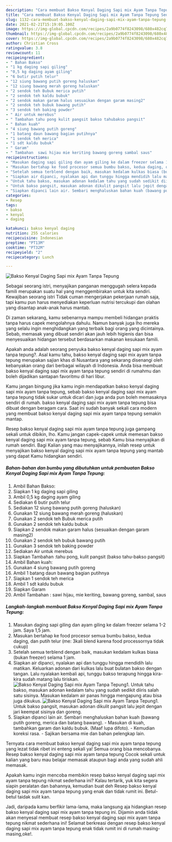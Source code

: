 ```yaml
---
description: "Cara membuat Bakso Kenyal Daging Sapi mix Ayam Tanpa Tepung Sederhana Untuk Jualan"
title: "Cara membuat Bakso Kenyal Daging Sapi mix Ayam Tanpa Tepung Sederhana Untuk Jualan"
slug: 1132-cara-membuat-bakso-kenyal-daging-sapi-mix-ayam-tanpa-tepung-sederhana-untuk-jualan
date: 2021-02-21T15:19:05.100Z
image: https://img-global.cpcdn.com/recipes/2a9b0774f8243098/680x482cq70/bakso-kenyal-daging-sapi-mix-ayam-tanpa-tepung-foto-resep-utama.jpg
thumbnail: https://img-global.cpcdn.com/recipes/2a9b0774f8243098/680x482cq70/bakso-kenyal-daging-sapi-mix-ayam-tanpa-tepung-foto-resep-utama.jpg
cover: https://img-global.cpcdn.com/recipes/2a9b0774f8243098/680x482cq70/bakso-kenyal-daging-sapi-mix-ayam-tanpa-tepung-foto-resep-utama.jpg
author: Christian Cross
ratingvalue: 3.8
reviewcount: 11
recipeingredient:
- " Bahan Bakso"
- "1 kg daging sapi giling"
- "0,5 kg daging ayam giling"
- "6 butir putih telur"
- "12 siung bawang putih goreng haluskan"
- "12 siung bawang merah goreng haluskan"
- "2 sendok teh Bubuk merica putih"
- "2 sendok teh kaldu bubuk"
- "2 sendok makan garam halus sesuaikan dengan garam masing2"
- "2 sendok teh bubuk bawang putih"
- "3 sendok teh baking powder"
- " Air untuk merebus"
- " Tambahan tahu pong kulit pangsit bakso tahubakso pangsit"
- " Bahan kuah"
- "4 siung bawang putih goreng"
- "1 batang daun bawang bagian putihnya"
- "1 sendok teh merica"
- "1 sdt kaldu bubuk"
- " Garam"
- " Tambahan  sawi hijau mie keriting bawang goreng sambal saus"
recipeinstructions:
- "Masukan daging sapi giling dan ayam giling ke dalam freezer selama 1-2 jam. Saya 1,5 jam."
- "Masukan bertahap ke food procesor semua bumbu bakso, kedua daging, dan putih telur (me: 3kali blend karena food processornya tidak cukup)"
- "Setelah semua terblend dengan baik, masukan kedalam kulkas biasa (bukan freezer) selama 1 jam."
- "Siapkan air dipanci, nyalakan api dan tunggu hingga mendidih lalu matikan. Keluarkan adonan dari kulkas lalu buat bulatan bakso dengan tangan. Lalu nyalakan kembali api, tunggu bakso terapung hingga kira-kira sudah matang lalu tiriskan."
- "Untuk tahu bakso, masukan adonan kedalam tahu yang sudah sedikit diiris salah satu sisinya. Masukan kedalam air panas hingga mengapung atau bisa juga dikukus."
- "Untuk bakso pangsit, masukan adonan dikulit pangsit lalu jepit dengan jari keempat sisinya dan goreng."
- "Siapkan dipanci lain air. Sembari menghaluskan bahan kuah (bawang putih goreng, merica dan batang bawang).  Masukan di kuah, tambahkan garam dan kaldu bubuk. (Maaf lupa difoto). Kemudian koreksi rasa.  Sajikan bersama mie dan bahan pelengkap lain."
categories:
- Resep
tags:
- bakso
- kenyal
- daging

katakunci: bakso kenyal daging 
nutrition: 255 calories
recipecuisine: Indonesian
preptime: "PT13M"
cooktime: "PT32M"
recipeyield: "2"
recipecategory: Lunch

---
```



![Bakso Kenyal Daging Sapi mix Ayam Tanpa Tepung](https://img-global.cpcdn.com/recipes/2a9b0774f8243098/680x482cq70/bakso-kenyal-daging-sapi-mix-ayam-tanpa-tepung-foto-resep-utama.jpg)

Sebagai seorang istri, menyajikan panganan menggugah selera kepada famili merupakan suatu hal yang menggembirakan untuk kita sendiri. Kewajiban seorang istri Tidak cuman mengerjakan pekerjaan rumah saja, tapi kamu pun harus menyediakan keperluan nutrisi tercukupi dan olahan yang disantap anak-anak harus mantab.

Di zaman  sekarang, kamu sebenarnya mampu membeli hidangan praktis tanpa harus capek mengolahnya dahulu. Namun banyak juga lho mereka yang selalu ingin menghidangkan yang terbaik bagi orang yang dicintainya. Sebab, memasak yang dibuat sendiri akan jauh lebih higienis dan bisa menyesuaikan hidangan tersebut berdasarkan makanan kesukaan famili. 



Apakah anda adalah seorang penyuka bakso kenyal daging sapi mix ayam tanpa tepung?. Asal kamu tahu, bakso kenyal daging sapi mix ayam tanpa tepung merupakan sajian khas di Nusantara yang sekarang disenangi oleh kebanyakan orang dari berbagai wilayah di Indonesia. Anda bisa membuat bakso kenyal daging sapi mix ayam tanpa tepung sendiri di rumahmu dan boleh dijadikan santapan favoritmu di hari libur.

Kamu jangan bingung jika kamu ingin mendapatkan bakso kenyal daging sapi mix ayam tanpa tepung, sebab bakso kenyal daging sapi mix ayam tanpa tepung tidak sukar untuk dicari dan juga anda pun boleh memasaknya sendiri di rumah. bakso kenyal daging sapi mix ayam tanpa tepung bisa dibuat dengan beragam cara. Saat ini sudah banyak sekali cara modern yang membuat bakso kenyal daging sapi mix ayam tanpa tepung semakin mantap.

Resep bakso kenyal daging sapi mix ayam tanpa tepung juga gampang sekali untuk dibikin, lho. Kamu jangan capek-capek untuk memesan bakso kenyal daging sapi mix ayam tanpa tepung, sebab Kamu bisa menyajikan di rumah sendiri. Bagi Kalian yang mau menyajikannya, inilah resep untuk menyajikan bakso kenyal daging sapi mix ayam tanpa tepung yang mantab yang dapat Kamu hidangkan sendiri.

<!--inarticleads1-->

##### Bahan-bahan dan bumbu yang dibutuhkan untuk pembuatan Bakso Kenyal Daging Sapi mix Ayam Tanpa Tepung:

1. Ambil  Bahan Bakso:
1. Siapkan 1 kg daging sapi giling
1. Ambil 0,5 kg daging ayam giling
1. Sediakan 6 butir putih telur
1. Sediakan 12 siung bawang putih goreng (haluskan)
1. Gunakan 12 siung bawang merah goreng (haluskan)
1. Gunakan 2 sendok teh Bubuk merica putih
1. Gunakan 2 sendok teh kaldu bubuk
1. Siapkan 2 sendok makan garam halus (sesuaikan dengan garam masing2)
1. Gunakan 2 sendok teh bubuk bawang putih
1. Gunakan 3 sendok teh baking powder
1. Sediakan  Air untuk merebus
1. Siapkan  Tambahan :tahu pong, kulit pangsit (bakso tahu-bakso pangsit)
1. Ambil  Bahan kuah:
1. Gunakan 4 siung bawang putih goreng
1. Ambil 1 batang daun bawang bagian putihnya
1. Siapkan 1 sendok teh merica
1. Ambil 1 sdt kaldu bubuk
1. Siapkan  Garam
1. Ambil  Tambahan : sawi hijau, mie keriting, bawang goreng, sambal, saus




<!--inarticleads2-->

##### Langkah-langkah membuat Bakso Kenyal Daging Sapi mix Ayam Tanpa Tepung:

1. Masukan daging sapi giling dan ayam giling ke dalam freezer selama 1-2 jam. Saya 1,5 jam.
1. Masukan bertahap ke food procesor semua bumbu bakso, kedua daging, dan putih telur (me: 3kali blend karena food processornya tidak cukup)
1. Setelah semua terblend dengan baik, masukan kedalam kulkas biasa (bukan freezer) selama 1 jam.
1. Siapkan air dipanci, nyalakan api dan tunggu hingga mendidih lalu matikan. Keluarkan adonan dari kulkas lalu buat bulatan bakso dengan tangan. Lalu nyalakan kembali api, tunggu bakso terapung hingga kira-kira sudah matang lalu tiriskan.
<img src="//assets-global.cpcdn.com/assets/icons/button_play-2c75c40dde080a61004c1f40b05d8f140eaff45d7e9e6481dc71c63d2e7c4909.png" alt="Bakso Kenyal Daging Sapi mix Ayam Tanpa Tepung">1. Untuk tahu bakso, masukan adonan kedalam tahu yang sudah sedikit diiris salah satu sisinya. Masukan kedalam air panas hingga mengapung atau bisa juga dikukus.
<img src="//assets-global.cpcdn.com/assets/icons/button_play-2c75c40dde080a61004c1f40b05d8f140eaff45d7e9e6481dc71c63d2e7c4909.png" alt="Bakso Kenyal Daging Sapi mix Ayam Tanpa Tepung">1. Untuk bakso pangsit, masukan adonan dikulit pangsit lalu jepit dengan jari keempat sisinya dan goreng.
1. Siapkan dipanci lain air. Sembari menghaluskan bahan kuah (bawang putih goreng, merica dan batang bawang). -  Masukan di kuah, tambahkan garam dan kaldu bubuk. (Maaf lupa difoto). - Kemudian koreksi rasa.  - Sajikan bersama mie dan bahan pelengkap lain.




Ternyata cara membuat bakso kenyal daging sapi mix ayam tanpa tepung yang lezat tidak ribet ini enteng sekali ya! Semua orang bisa mencobanya. Resep bakso kenyal daging sapi mix ayam tanpa tepung Cocok sekali untuk kalian yang baru mau belajar memasak ataupun bagi anda yang sudah ahli memasak.

Apakah kamu ingin mencoba membikin resep bakso kenyal daging sapi mix ayam tanpa tepung nikmat sederhana ini? Kalau tertarik, yuk kita segera siapin peralatan dan bahannya, kemudian buat deh Resep bakso kenyal daging sapi mix ayam tanpa tepung yang enak dan tidak rumit ini. Betul-betul taidak sulit kan. 

Jadi, daripada kamu berfikir lama-lama, maka langsung aja hidangkan resep bakso kenyal daging sapi mix ayam tanpa tepung ini. Dijamin anda tiidak akan menyesal membuat resep bakso kenyal daging sapi mix ayam tanpa tepung nikmat sederhana ini! Selamat berkreasi dengan resep bakso kenyal daging sapi mix ayam tanpa tepung enak tidak rumit ini di rumah masing-masing,oke!.

